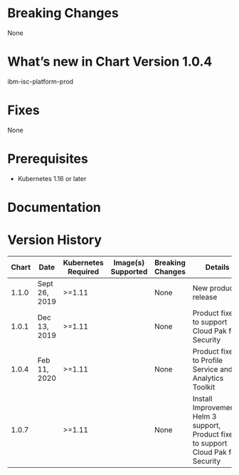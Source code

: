 # Breaking Changes
None

# What’s new in Chart Version 1.0.4
ibm-isc-platform-prod


# Fixes
None

# Prerequisites
* Kubernetes 1.16 or later

# Documentation


# Version History
| Chart | Date | Kubernetes Required | Image(s) Supported | Breaking Changes | Details |
| ----- | ---- | ------------ | ------------------ | ---------------- | ------- |
| 1.1.0 | Sept 26, 2019|  >=1.11 | | None  | New product release |
| 1.0.1| Dec 13, 2019|  >=1.11 | | None  |Product fixes to support Cloud Pak for Security|
| 1.0.4| Feb 11, 2020|  >=1.11 | | None  |Product fixes to Profile Service and Analytics Toolkit|
| 1.0.7| |  >=1.11 | | None  | Install Improvements, Helm 3 support, Product fixes to support Cloud Pak for Security|



